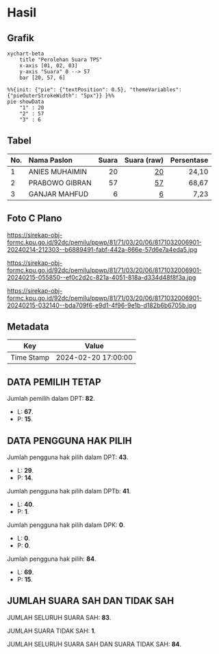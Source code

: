 # Hasil

## Grafik

```mermaid
xychart-beta
    title "Perolehan Suara TPS"
    x-axis [01, 02, 03]
    y-axis "Suara" 0 --> 57
    bar [20, 57, 6]
```

```mermaid
%%{init: {"pie": {"textPosition": 0.5}, "themeVariables": {"pieOuterStrokeWidth": "5px"}} }%%
pie showData
    "1" : 20
    "2" : 57
    "3" : 6
```

## Tabel

| No. | Nama Paslon    | Suara | Suara (raw) | Persentase |
|:--- |:-------------- | -----:| -----------:| ----------:|
| 1   | ANIES MUHAIMIN | 20    | [20][p-1]   | 24,10      |
| 2   | PRABOWO GIBRAN | 57    | [57][p-2]   | 68,67      |
| 3   | GANJAR MAHFUD  | 6     | [6][p-3]    | 7,23       |


[p-1]: https://github.com/gigit-pemilu/pemilu-2024-81-maluku/blob/main/pilpres/hitung-suara/sub/81-maluku/sub/71-kota-ambon/sub/03-baguala/sub/2006-waiheru/sub/901-tps/sub/paslon-1.txt
[p-2]: https://github.com/gigit-pemilu/pemilu-2024-81-maluku/blob/main/pilpres/hitung-suara/sub/81-maluku/sub/71-kota-ambon/sub/03-baguala/sub/2006-waiheru/sub/901-tps/sub/paslon-2.txt
[p-3]: https://github.com/gigit-pemilu/pemilu-2024-81-maluku/blob/main/pilpres/hitung-suara/sub/81-maluku/sub/71-kota-ambon/sub/03-baguala/sub/2006-waiheru/sub/901-tps/sub/paslon-3.txt

## Foto C Plano

https://sirekap-obj-formc.kpu.go.id/92dc/pemilu/ppwp/81/71/03/20/06/8171032006901-20240214-212303--b6889491-fabf-442a-866e-57d6e7a4eda5.jpg

https://sirekap-obj-formc.kpu.go.id/92dc/pemilu/ppwp/81/71/03/20/06/8171032006901-20240215-055850--ef0c2d2c-821a-4051-818a-d334d48f8f3a.jpg

https://sirekap-obj-formc.kpu.go.id/92dc/pemilu/ppwp/81/71/03/20/06/8171032006901-20240215-032140--bda709f6-e9d1-4f96-9e1b-d182b6b6705b.jpg


## Metadata

| Key        | Value               |
| ---------- | ------------------- |
| Time Stamp | 2024-02-20 17:00:00 |


## DATA PEMILIH TETAP

Jumlah pemilih dalam DPT: **82**.
 * L: **67**.
 * P: **15**.

## DATA PENGGUNA HAK PILIH

Jumlah pengguna hak pilih dalam DPT: **43**.
 * L: **29**.
 * P: **14**.

Jumlah pengguna hak pilih dalam DPTb: **41**.
 * L: **40**.
 * P: **1**.

Jumlah pengguna hak pilih dalam DPK: **0**.
 * L: **0**.
 * P: **0**.

Jumlah pengguna hak pilih: **84**.
 * L: **69**.
 * P: **15**.

## JUMLAH SUARA SAH DAN TIDAK SAH

JUMLAH SELURUH SUARA SAH: **83**.

JUMLAH SUARA TIDAK SAH: **1**.

JUMLAH SELURUH SUARA SAH DAN SUARA TIDAK SAH: **84**.


